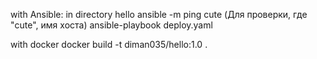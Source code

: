with Ansible:
in directory hello
ansible -m ping cute (Для проверки, где "cute", имя хоста)
ansible-playbook deploy.yaml

with docker
docker build -t diman035/hello:1.0 .
